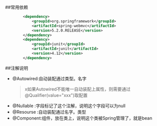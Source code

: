 ##常用依赖
```xml
        <dependency>
            <groupId>org.springframework</groupId>
            <artifactId>spring-webmvc</artifactId>
            <version>5.2.0.RELEASE</version>
        </dependency>
        <dependency>
            <groupId>junit</groupId>
            <artifactId>junit</artifactId>
            <version>4.12</version>
        </dependency>
```

##注解说明
- @Autowired:自动装配通过类型。名字
    >x如果Autowired不能唯一自动装配上属性，则需要通过@Qualifier(value="xxx")取配置
- @Nullable :字段标记了这个注解，说明这个字段可以为null
- @Resourse :自动装配通过名字。类型
- @Component:组件，放在类上，说明这个类被Spring管理了，就是bean
